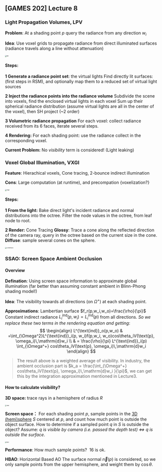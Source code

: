 ## [GAMES 202] Lecture 8

### Light Propagation Volumes, LPV

**Problem**: At a shading point $p$ query the radiance from any direction $w_i$

**Idea**: Use voxel grids to propagate radiance from direct illuminated surfaces (radiance travels along a line without attenuation)

<img src="https://cutesail.com/wp-content/uploads/2021/05/lpv.png" alt="lpv" style="zoom:33%;" />

#### Steps:

**1 Generate a radiance point set**: the virtual lights
Find directly lit surfaces: (first steps in RSM), and optionally map them to a reduced set of virtual light sources 

**2 Inject the radiance points into the radiance volume**
Subdivide the scene into voxels, find the enclosed virtual lights in each voxel
Sum up their spherical radiance distribution (assume virtual lights are all in the center of the voxel), then SH project (~2 order)

**3 Volumetric radiance propagation**
For each voxel: collect radiance received from its 6 faces, iterate several steps.

**4 Rendering:**
For each shading point: use the  radiance collect in the corresponding voxel.

**Current Problem:** 
No *visibility* term is considered! (Light leaking)

 ### Voxel Global Illumination, VXGI

**Feature**: Hierachical voxels, Cone tracing, 2-bounce indirect illumination

**Cons**: Large computation (at runtime), and precompation {voxelization?} 

<img src="https://cutesail.com/wp-content/uploads/2021/05/vxgi.png" alt="vxgi" style="zoom:33%;" />

#### Steps:

**1 From the light:**
Bake direct light's incident radiance and normal distributions into the octree.
Filter the node values in the octree, from leaf node to root.

**2 Render:** Cone Tracing
**Glossy**: Trace a cone along the reflected direction of the camera ray, query in the octree based on the current size in the cone.
**Diffuse**: sample several cones on the sphere.

<img src="https://cutesail.com/wp-content/uploads/2021/05/conetrace.png" alt="conetrace" style="zoom:33%;" />

### SSAO: Screen Space Ambient Occlusion

#### Overview

**Defination**: Using screen space information to approximate global illumination (far better than assuming constant ambient in Blinn-Phong shading model!)

**Idea**: The visibility towards all directions (on $\Omega^+$) at each shading point.

**Approximations**:
Lambertian surface $f_r(p,w_i,w_o)=\frac{\rho}{\pi}$ 
Constant indirect radiance $L^{\text{ind}}_i(p,w_i)= L^{\text{ind}}_i(p)$ from all directions.
*So we replace these two terms in the rendering equation and getting*:
$$
\begin{align}
L^{\text{ind}}_o(p,w_o) & =\int_{\Omega^2}L^{\text{ind}}_i(p, w_i)f(p,w_i, w_o)cos\theta_iV(\text{p}, \omega_i)\,\mathrm{d}w_i \\
& = \frac{\rho}{\pi} L^{\text{ind}}_i(p) \int_{\Omega^+} cos\theta_iV(\text{p}, \omega_i)\,\mathrm{d}w_i 
\end{align}
$$

> The result above is a weighted average of visibility.
> In industry, the ambient occlusion part is $k_a = \frac{\int_{\Omega^+} cos\theta_iV(\text{p}, \omega_i)\,\mathrm{d}w_i }{\pi}$, we can get this by the integration approximation mentioned in Lecture3.

#### How to calculate visibility?

**3D space:** 
trace rays in a hemisphere of radius $R$

<img src="https://cutesail.com/wp-content/uploads/2021/05/3dao.png" alt="3dao" style="zoom:27%;" />

**Screen space：**
For each shading point $p$, sample points in the <u>3D (hemi)sphere</u> $S$ centered at $p$, and count how much point is outside the object surface.
How to determine if a sampled point $q$ in $S$ is outside the object? Assume: *$q$ is visible by camera (i.e. passed the depth test) $\Leftrightarrow$ q is outside the surface*.  

<img src="https://cutesail.com/wp-content/uploads/2021/05/ssao.png" alt="ssao" style="zoom:27%;" />

**Performance**:
How much sample points? $~16$ is ok.

**HBAO**: Horizontal Based AO
The surface normal $\overrightarrow{n}(p)$ is considered, so we only sample points from the upper hemisphere, and weight them by $\cos\theta$.

